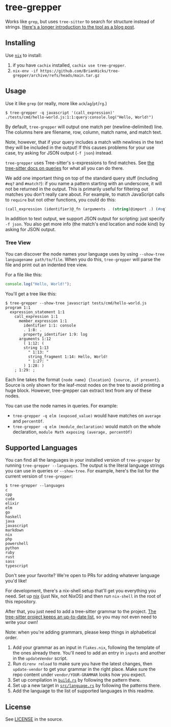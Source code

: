 # tree-grepper

Works like `grep`, but uses `tree-sitter` to search for structure instead of strings.
[Here's a longer introduction to the tool as a blog post](https://bytes.zone/posts/tree-grepper/).

## Installing

Use [`nix`](https://nixos.org/download.html) to install:

1. if you have `cachix` installed, `cachix use tree-grepper`.
2. `nix-env -if https://github.com/BrianHicks/tree-grepper/archive/refs/heads/main.tar.gz`

## Usage

Use it like `grep` (or really, more like `ack`/`ag`/`pt`/`rg`.)

```console
$ tree-grepper -q javascript '(call_expression)'
./tests/cmd/hello-world.js:1:1:query:console.log("Hello, World!")

```

By default, `tree-grepper` will output one match per (newline-delimited) line.
The columns here are filename, row, column, match name, and match text.

Note, however, that if your query includes a match with newlines in the text they will be included in the output!
If this causes problems for your use case, try asking for JSON output (`-f json`) instead.

`tree-grepper` uses Tree-sitter's s-expressions to find matches.
See [the tree-sitter docs on queries](https://tree-sitter.github.io/tree-sitter/using-parsers#pattern-matching-with-queries) for what all you can do there.

We add one important thing on top of the standard query stuff (including `#eq?` and `#match?`): if you name a pattern starting with an underscore, it will not be returned in the output.
This is primarily useful for filtering out matches you don't really care about.
For example, to match JavaScript calls to `require` but not other functions, you could do this:

```scheme
(call_expression (identifier)@_fn (arguments . (string)@import .) (#eq? @_fn require))
```

In addition to text output, we support JSON output for scripting: just  specify `-f json`.
You also get more info (the match's end location and node kind) by asking for JSON output.

### Tree View

You can discover the node names your language uses by using `--show-tree languagename path/to/file`.
When you do this, `tree-grepper` will parse the file and print out an indented tree view.

For a file like this:

```javascript
console.log("Hello, World!");
```

You'll get a tree like this:

```console
$ tree-grepper --show-tree javascript tests/cmd/hello-world.js
program 1:1
  expression_statement 1:1
    call_expression 1:1
      member_expression 1:1
        identifier 1:1: console
        . 1:8: .
        property_identifier 1:9: log
      arguments 1:12
        ( 1:12: (
        string 1:13
          " 1:13: "
          string_fragment 1:14: Hello, World!
          " 1:27: "
        ) 1:28: )
    ; 1:29: ;

```

Each line takes the format `{node name} {location} {source, if present}`.
Source is only shown for the leaf-most nodes on the tree to avoid printing a huge block.
However, tree-grepper can extract text from any of these nodes.

You can use the node names in queries.
For example:

- `tree-grepper -q elm (exposed_value)` would have matches on `average` and `percentOf`.
- `tree-grepper -q elm (module_declaration)` would match on the whole declaration, `module Math exposing (average, percentOf)`

## Supported Languages

You can find all the languages in your installed version of `tree-grepper` by running `tree-grepper --languages`.
The output is the literal language strings you can use in queries or `--show-tree`.
For example, here's the list for the current version of `tree-grepper`:

```console
$ tree-grepper --languages
c
cpp
cuda
elixir
elm
go
haskell
java
javascript
markdown
nix
php
powershell
python
ruby
rust
sass
typescript

```

Don't see your favorite?
We're open to PRs for adding whatever language you'd like!

For development, there's a nix-shell setup that'll get you everything you need.
Set up [nix](https://nixos.org/download.html) (just Nix, not NixOS) and then run `nix-shell` in the root of this repository.

After that, you just need to add a tree-sitter grammar to the project.
[The tree-sitter project keeps an up-to-date list](https://tree-sitter.github.io/tree-sitter/), so you may not even need to write your own!

Note: when you're adding grammars, please keep things in alphabetical order.

1. Add your grammar as an input in `flakes.nix`, following the template of the ones already there.
   You'll need to add an entry in `inputs` and another in the `updateVendor` script.
2. Run `direnv reload` to make sure you have the latest changes, then `update-vendor` to get your grammar in the right place.
   Make sure the repo content under `vendor/YOUR-GRAMMAR` looks how you expect.
3. Set up compilation in [`build.rs`](./build.rs) by following the pattern there.
4. Set up a new target in [`src/language.rs`](./src/language.rs) by following the patterns there.
5. Add the language to the list of supported languages in this readme.

## License

See [LICENSE](./LICENSE) in the source.
